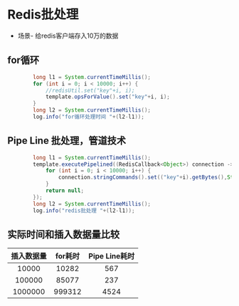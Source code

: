 # Redis批处理

- 场景- 给redis客户端存入10万的数据

## for循环

```java
        long l1 = System.currentTimeMillis();
        for (int i = 0; i < 10000; i++) {
            //redisUtil.set("key"+i, i);
            template.opsForValue().set("key"+i, i);
        }
        long l2 = System.currentTimeMillis();
        log.info("for循环处理时间 "+(l2-l1));
```





## Pipe Line 批处理，管道技术

```java
        long l1 = System.currentTimeMillis();
        template.executePipelined((RedisCallback<Object>) connection -> {
            for (int i = 0; i < 10000; i++) {
                connection.stringCommands().set(("key"+i).getBytes(),String.valueOf(i).getBytes());
            }
            return null;
        });
        long l2 = System.currentTimeMillis();
        log.info("redis批处理 "+(l2-l1));
```


## 实际时间和插入数据量比较

| 插入数据量 | for耗时 | Pipe Line耗时 |
| :--------: | :-----: | :-----------: |
|   10000    |  10282  |      567      |
|   100000   |  85077  |      237      |
|  1000000   | 999312  |     4524      |

